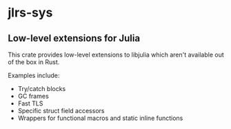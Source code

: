 # jlrs-sys

## Low-level extensions for Julia

This crate provides low-level extensions to libjulia which aren't available out of the box in Rust.

Examples include:

- Try/catch blocks
- GC frames
- Fast TLS
- Specific struct field accessors
- Wrappers for functional macros and static inline functions
